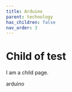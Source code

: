 ```yaml
---
title: Arduino
parent: technology
has_children: false
nav_order: 3
---
```


# Child of test

I am a child page.

arduino
